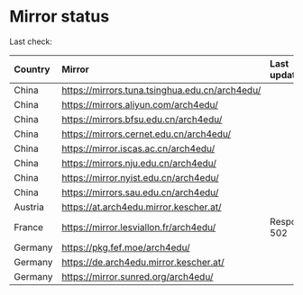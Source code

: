 <script src="./time.js"></script>
# Mirror status
Last check: <script type="text/javascript">localize(1704594806.9879556);</script>

|Country|Mirror|Last update|
|:------|:-----|:----------|
|China|https://mirrors.tuna.tsinghua.edu.cn/arch4edu/|<script type="text/javascript">localize(1704565921);</script>|
|China|https://mirrors.aliyun.com/arch4edu/|<script type="text/javascript">localize(1704565921);</script>|
|China|https://mirrors.bfsu.edu.cn/arch4edu/|<script type="text/javascript">localize(1704565921);</script>|
|China|https://mirrors.cernet.edu.cn/arch4edu/|<script type="text/javascript">localize(1704565921);</script>|
|China|https://mirror.iscas.ac.cn/arch4edu/|<script type="text/javascript">localize(1704565921);</script>|
|China|https://mirrors.nju.edu.cn/arch4edu/|<script type="text/javascript">localize(1704565921);</script>|
|China|https://mirror.nyist.edu.cn/arch4edu/|<script type="text/javascript">localize(1704565921);</script>|
|China|https://mirrors.sau.edu.cn/arch4edu/|<script type="text/javascript">localize(1704522638);</script>|
|Austria|https://at.arch4edu.mirror.kescher.at/|<script type="text/javascript">localize(1704565921);</script>|
|France|https://mirror.lesviallon.fr/arch4edu/|Response 502|
|Germany|https://pkg.fef.moe/arch4edu/|<script type="text/javascript">localize(1704565921);</script>|
|Germany|https://de.arch4edu.mirror.kescher.at/|<script type="text/javascript">localize(1704565921);</script>|
|Germany|https://mirror.sunred.org/arch4edu/|<script type="text/javascript">localize(1704565921);</script>|

<script src="./tablefilter/tablefilter.js"></script>
<script src="./table.js"></script>